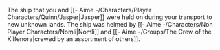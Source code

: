 The ship that you and [[- Aime -/Characters/Player Characters/Quinn/Jasper|Jasper]] were held on during your transport to new unknown lands. The ship was helmed by [[- Aime -/Characters/Non Player Characters/Nomli|Nomli]] and [[- Aime -/Groups/The Crew of the Kilfenora|crewed by an assortment of others]].
